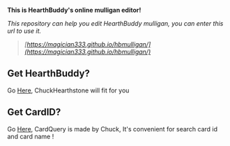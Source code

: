 **This is HearthBuddy's online mulligan editor!**

*This repository can help you edit HearthBuddy mulligan, you can enter this url to use it.*

> *[https://magician333.github.io/hbmulligan/](https://magician333.github.io/hbmulligan/)*


Get HearthBuddy?
---
Go [Here](https://github.com/ChuckHearthstone/SilverFish), ChuckHearthstone will fit for you

Get CardID?
---
Go [Here](https://github.com/ChuckHearthstone/CardQuery), CardQuery is made by Chuck, It's convenient for search card id and card name !


